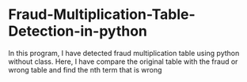 # Fraud-Multiplication-Table-Detection-in-python
In this program,  I have detected fraud multiplication table using python without class. Here, I have compare the original table with the fraud or wrong table and find the nth term that is wrong
